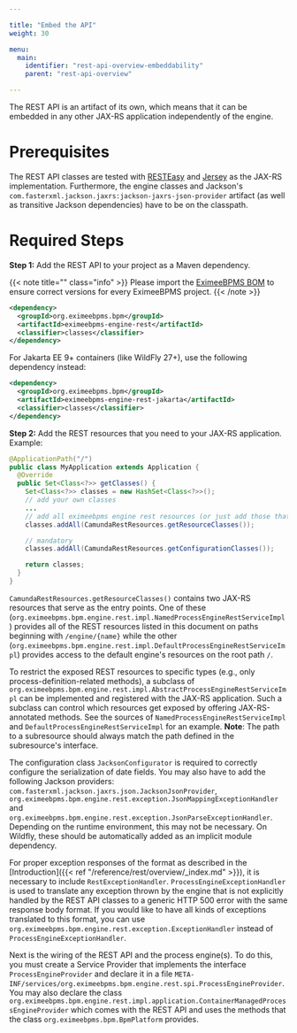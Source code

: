 ```yaml
---

title: "Embed the API"
weight: 30

menu:
  main:
    identifier: "rest-api-overview-embeddability"
    parent: "rest-api-overview"

---
```



The REST API is an artifact of its own, which means that it can be embedded in any other JAX-RS application independently of the engine.

# Prerequisites

The REST API classes are tested with [RESTEasy](http://www.jboss.org/resteasy/) and [Jersey](http://jersey.java.net/) as the JAX-RS implementation.
Furthermore, the engine classes and Jackson's `com.fasterxml.jackson.jaxrs:jackson-jaxrs-json-provider` artifact (as well as transitive Jackson dependencies) have to be on the classpath.


# Required Steps

**Step 1:** Add the REST API to your project as a Maven dependency.

{{< note title="" class="info" >}}
  Please import the [EximeeBPMS BOM](/eximeebpms-docs/get-started/apache-maven/) to ensure correct versions for every EximeeBPMS project.
{{< /note >}}

```xml
<dependency>
  <groupId>org.eximeebpms.bpm</groupId>
  <artifactId>eximeebpms-engine-rest</artifactId>
  <classifier>classes</classifier>
</dependency>
```
For Jakarta EE 9+ containers (like WildFly 27+), use the following dependency instead:

```xml
<dependency>
  <groupId>org.eximeebpms.bpm</groupId>
  <artifactId>eximeebpms-engine-rest-jakarta</artifactId>
  <classifier>classes</classifier>
</dependency>
```

**Step 2:** Add the REST resources that you need to your JAX-RS application. Example:

```java
@ApplicationPath("/")
public class MyApplication extends Application {
  @Override
  public Set<Class<?>> getClasses() {
    Set<Class<?>> classes = new HashSet<Class<?>>();
    // add your own classes
    ...
    // add all eximeebpms engine rest resources (or just add those that you actually need).
    classes.addAll(CamundaRestResources.getResourceClasses());

    // mandatory
    classes.addAll(CamundaRestResources.getConfigurationClasses());

    return classes;
  }
}
```

`CamundaRestResources.getResourceClasses()` contains two JAX-RS resources that serve as the entry points. One of these (`org.eximeebpms.bpm.engine.rest.impl.NamedProcessEngineRestServiceImpl`) provides all of the REST resources listed in this document on paths beginning with `/engine/{name}` while the other (`org.eximeebpms.bpm.engine.rest.impl.DefaultProcessEngineRestServiceImpl`) provides access to the default engine's resources on the root path `/`.

To restrict the exposed REST resources to specific types (e.g., only process-definition-related methods), a subclass of `org.eximeebpms.bpm.engine.rest.impl.AbstractProcessEngineRestServiceImpl` can be implemented and registered with the JAX-RS application. Such a subclass can control which resources get exposed by offering JAX-RS-annotated methods. See the sources of `NamedProcessEngineRestServiceImpl` and `DefaultProcessEngineRestServiceImpl` for an example. **Note**: The path to a subresource should always match the path defined in the subresource's interface.

The configuration class `JacksonConfigurator` is required to correctly configure the serialization of date fields.
You may also have to add the following Jackson providers: `com.fasterxml.jackson.jaxrs.json.JacksonJsonProvider`,
`org.eximeebpms.bpm.engine.rest.exception.JsonMappingExceptionHandler` and `org.eximeebpms.bpm.engine.rest.exception.JsonParseExceptionHandler`.
Depending on the runtime environment, this may not be necessary.
On Wildfly, these should be automatically added as an implicit module dependency.

For proper exception responses of the format as described in the [Introduction]({{< ref "/reference/rest/overview/_index.md" >}}),
it is necessary to include `RestExceptionHandler`. `ProcessEngineExceptionHandler` is used to translate any exception thrown by the
engine that is not explicitly handled by the REST API classes to a generic HTTP 500 error with the same response body format.
If you would like to have all kinds of exceptions translated to this format, you can use `org.eximeebpms.bpm.engine.rest.exception.ExceptionHandler` instead of `ProcessEngineExceptionHandler`.

Next is the wiring of the REST API and the process engine(s).
To do this, you must create a Service Provider that implements the interface `ProcessEngineProvider`
and declare it in a file `META-INF/services/org.eximeebpms.bpm.engine.rest.spi.ProcessEngineProvider`.
You may also declare the class `org.eximeebpms.bpm.engine.rest.impl.application.ContainerManagedProcessEngineProvider`
which comes with the REST API and uses the methods that the class `org.eximeebpms.bpm.BpmPlatform` provides.
